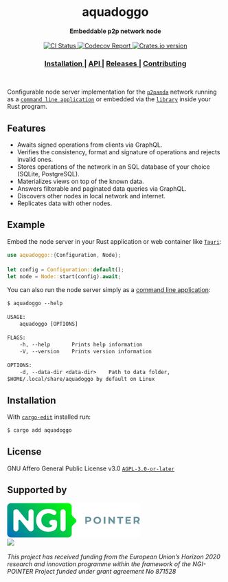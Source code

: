 <h1 align="center">aquadoggo</h1>

<div align="center">
  <strong>Embeddable p2p network node</strong>
</div>

<br />

<div align="center">
  <!-- CI status -->
  <a href="https://github.com/p2panda/aquadoggo/actions">
    <img src="https://img.shields.io/github/workflow/status/p2panda/aquadoggo/tests?style=flat-square" alt="CI Status" />
  </a>
  <!-- Codecov report -->
  <a href="https://app.codecov.io/gh/p2panda/aquadoggo/">
    <img src="https://img.shields.io/codecov/c/gh/p2panda/aquadoggo?style=flat-square" alt="Codecov Report" />
  </a>
  <!-- Crates version -->
  <a href="https://crates.io/crates/aquadoggo">
    <img src="https://img.shields.io/crates/v/aquadoggo.svg?style=flat-square" alt="Crates.io version" />
  </a>
</div>

<div align="center">
  <h3>
    <a href="#installation">
      Installation
    </a>
    <span> | </span>
    <a href="https://docs.rs/aquadoggo">
      API
    </a>
    <span> | </span>
    <a href="https://github.com/p2panda/aquadoggo/releases">
      Releases
    </a>
    <span> | </span>
    <a href="https://github.com/p2panda/handbook#how-to-contribute">
      Contributing
    </a>
  </h3>
</div>

<br/>

Configurable node server implementation for the [`p2panda`] network running as a [`command line application`] or embedded via the [`library`] inside your Rust program.

[`command line application`]: /aquadoggo_cli
[`library`]: /aquadoggo
[`p2panda`]: https://github.com/p2panda/handbook

## Features

- Awaits signed operations from clients via GraphQL.
- Verifies the consistency, format and signature of operations and rejects invalid ones.
- Stores operations of the network in an SQL database of your choice (SQLite, PostgreSQL).
- Materializes views on top of the known data.
- Answers filterable and paginated data queries via GraphQL.
- Discovers other nodes in local network and internet.
- Replicates data with other nodes.

## Example

Embed the node server in your Rust application or web container like [`Tauri`]:

```rust
use aquadoggo::{Configuration, Node};

let config = Configuration::default();
let node = Node::start(config).await;
```

You can also run the node server simply as a [command line application][`command line application`]:

```
$ aquadoggo --help

USAGE:
    aquadoggo [OPTIONS]

FLAGS:
    -h, --help       Prints help information
    -V, --version    Prints version information

OPTIONS:
    -d, --data-dir <data-dir>    Path to data folder, $HOME/.local/share/aquadoggo by default on Linux
```

[`Tauri`]: https://tauri.studio

## Installation

With [`cargo-edit`](https://github.com/killercup/cargo-edit) installed run:

```sh
$ cargo add aquadoggo
```

[`cargo-edit`]: https://github.com/killercup/cargo-edit

## License

GNU Affero General Public License v3.0 [`AGPL-3.0-or-later`](LICENSE)

## Supported by

<img src="https://raw.githubusercontent.com/p2panda/.github/main/assets/ngi-logo.png" width="auto" height="80px"><br />
<img src="https://p2panda.org/images/eu-flag-logo.png" width="auto" height="80px">

*This project has received funding from the European Union’s Horizon 2020 research and innovation programme within the framework of the NGI-POINTER Project funded under grant agreement No 871528*
